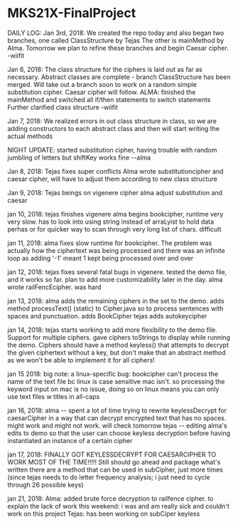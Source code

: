# MKS21X-FinalProject
DAILY LOG:
Jan 3rd, 2018:
We created the repo today and also began two branches, one called ClassStructure by Tejas
The other is mainMethod by Alma. Tomorrow we plan to refine these branches and begin
Caesar cipher.
-wiifit

Jan 6, 2018:
The class structure for the ciphers is laid out as far as necessary. Abstract classes are
complete - branch ClassStructure has been merged. Will take out a branch soon to work
on a random simple substitution cipher. Caesar cipher will follow.
ALMA: finished the mainMethod and switched all if/then statements to switch statements
Further clarified class structure
-wiifit

Jan 7, 2018:
We realized errors in out class structure in class, so we are adding constructors
to each abstract class and then will start writing the actual methods

NIGHT UPDATE: started substitution cipher, having trouble with random jumbling of letters but shiftKey works fine --alma

Jan 8, 2018:
Tejas fixes super conflicts
Alma wrote substitutioncipher and caesar cipher, will have to adjust them according to new class structure

Jan 9, 2018:
Tejas beings on vigenere cipher
alma adjust substitution and caesar

jan 10, 2018:
tejas finishes vigenere
alma begins bookcipher, runtime very very slow. has to look into using string instead of arraLyist to hold data perhas
or for quicker way to scan through very long list of chars. difficult

jan 11, 2018:
alma fixes slow runtime for bookcipher. The problem was actually how the ciphertext
was being processed and there was an infinite loop as adding '-1' meant 1 kept being
processed over and over

jan 12, 2018:
tejas fixes several fatal bugs in vigenere. tested the demo file,
and it works so far. plan to add more customizability later in the day.
alma wrote railFencEcipher. was hard

jan 13, 2018:
alma adds the remaining ciphers in the set to the demo. adds method processText()
(static) to Cipher.java so to process sentences with spaces and punctuation.
adds BookCipher
tejas adds autokeycipher

jan 14, 2018:
tejas starts working to add more flexibility to the demo file. Support for
multiple ciphers. gave ciphers toStrings to display while running the demo.
Ciphers should have a method keyless() that attempts to decrypt the given
ciphertext without a key, but don't make that an abstract method as we won't
be able to implement it for all ciphers!

jan 15 2018:
big note: a linux-specific bug: bookcipher can't process the name of the text file bc linux is case sensitive
mac isn't. so processing the keyword input on mac is no issue, doing so on linux means you can only
use text files w titles in all-caps

jan 16, 2018:
alma -- spent a lot of time trying to rewrite keylessDecrypt for caesarCipher in a 
way that can decrypt encrypted text that has no spaces. might work and might not work. will check tomorrow
tejas -- editing alma's edits to demo so that the user can choose keyless decryption
before having instantiated an instance of a certain cipher

jan 17, 2018:
FINALLY GOT KEYLESSDECRYPT FOR CAESARCIPHER TO WORK MOST OF THE TIME!!!!!
Still should go ahead and package what's written there are a method that can be used in subCipher, just 
more times (since tejas needs to do letter frequency analysis; i just need to cycle through 26 possible keys)

jan 21, 2018:
Alma: added brute force decryption to railfence cipher. to explain the lack of work this weekend: i was and 
am really sick and couldn't work on this project
Tejas: has been working on subCiper keyless
